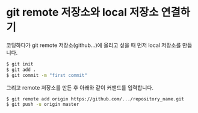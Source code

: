 # git remote 저장소와 local 저장소 연결하기

코딩하다가 git remote 저장소(github...)에 올리고 싶을 때 먼저 local 저장소를 만듭니다.

```bash
$ git init
$ git add .
$ git commit -m "first commit"
```

그리고 remote 저장소를 만든 후 아래와 같이 커맨드를 입력합니다.

```bash
$ git remote add origin https://github.com/.../repository_name.git
$ git push -u origin master
```